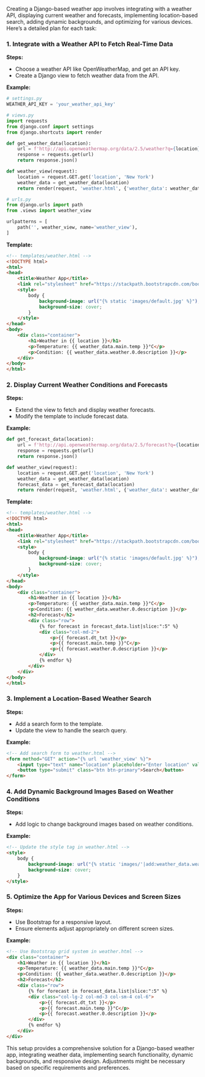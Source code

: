 Creating a Django-based weather app involves integrating with a weather API, displaying current weather and forecasts, implementing location-based search, adding dynamic backgrounds, and optimizing for various devices. Here’s a detailed plan for each task:

### 1. Integrate with a Weather API to Fetch Real-Time Data

**Steps:**
- Choose a weather API like OpenWeatherMap, and get an API key.
- Create a Django view to fetch weather data from the API.

**Example:**
```python
# settings.py
WEATHER_API_KEY = 'your_weather_api_key'

# views.py
import requests
from django.conf import settings
from django.shortcuts import render

def get_weather_data(location):
    url = f'http://api.openweathermap.org/data/2.5/weather?q={location}&appid={settings.WEATHER_API_KEY}&units=metric'
    response = requests.get(url)
    return response.json()

def weather_view(request):
    location = request.GET.get('location', 'New York')
    weather_data = get_weather_data(location)
    return render(request, 'weather.html', {'weather_data': weather_data, 'location': location})

# urls.py
from django.urls import path
from .views import weather_view

urlpatterns = [
    path('', weather_view, name='weather_view'),
]
```

**Template:**
```html
<!-- templates/weather.html -->
<!DOCTYPE html>
<html>
<head>
    <title>Weather App</title>
    <link rel="stylesheet" href="https://stackpath.bootstrapcdn.com/bootstrap/4.3.1/css/bootstrap.min.css">
    <style>
        body {
            background-image: url("{% static 'images/default.jpg' %}");
            background-size: cover;
        }
    </style>
</head>
<body>
    <div class="container">
        <h1>Weather in {{ location }}</h1>
        <p>Temperature: {{ weather_data.main.temp }}°C</p>
        <p>Condition: {{ weather_data.weather.0.description }}</p>
    </div>
</body>
</html>
```

### 2. Display Current Weather Conditions and Forecasts

**Steps:**
- Extend the view to fetch and display weather forecasts.
- Modify the template to include forecast data.

**Example:**
```python
def get_forecast_data(location):
    url = f'http://api.openweathermap.org/data/2.5/forecast?q={location}&appid={settings.WEATHER_API_KEY}&units=metric'
    response = requests.get(url)
    return response.json()

def weather_view(request):
    location = request.GET.get('location', 'New York')
    weather_data = get_weather_data(location)
    forecast_data = get_forecast_data(location)
    return render(request, 'weather.html', {'weather_data': weather_data, 'forecast_data': forecast_data, 'location': location})
```

**Template:**
```html
<!-- templates/weather.html -->
<!DOCTYPE html>
<html>
<head>
    <title>Weather App</title>
    <link rel="stylesheet" href="https://stackpath.bootstrapcdn.com/bootstrap/4.3.1/css/bootstrap.min.css">
    <style>
        body {
            background-image: url("{% static 'images/default.jpg' %}");
            background-size: cover;
        }
    </style>
</head>
<body>
    <div class="container">
        <h1>Weather in {{ location }}</h1>
        <p>Temperature: {{ weather_data.main.temp }}°C</p>
        <p>Condition: {{ weather_data.weather.0.description }}</p>
        <h2>Forecast</h2>
        <div class="row">
            {% for forecast in forecast_data.list|slice:":5" %}
            <div class="col-md-2">
                <p>{{ forecast.dt_txt }}</p>
                <p>{{ forecast.main.temp }}°C</p>
                <p>{{ forecast.weather.0.description }}</p>
            </div>
            {% endfor %}
        </div>
    </div>
</body>
</html>
```

### 3. Implement a Location-Based Weather Search

**Steps:**
- Add a search form to the template.
- Update the view to handle the search query.

**Example:**
```html
<!-- Add search form to weather.html -->
<form method="GET" action="{% url 'weather_view' %}">
    <input type="text" name="location" placeholder="Enter location" value="{{ location }}">
    <button type="submit" class="btn btn-primary">Search</button>
</form>
```

### 4. Add Dynamic Background Images Based on Weather Conditions

**Steps:**
- Add logic to change background images based on weather conditions.

**Example:**
```html
<!-- Update the style tag in weather.html -->
<style>
    body {
        background-image: url("{% static 'images/'|add:weather_data.weather.0.main|add:'.jpg' %}");
        background-size: cover;
    }
</style>
```

### 5. Optimize the App for Various Devices and Screen Sizes

**Steps:**
- Use Bootstrap for a responsive layout.
- Ensure elements adjust appropriately on different screen sizes.

**Example:**
```html
<!-- Use Bootstrap grid system in weather.html -->
<div class="container">
    <h1>Weather in {{ location }}</h1>
    <p>Temperature: {{ weather_data.main.temp }}°C</p>
    <p>Condition: {{ weather_data.weather.0.description }}</p>
    <h2>Forecast</h2>
    <div class="row">
        {% for forecast in forecast_data.list|slice:":5" %}
        <div class="col-lg-2 col-md-3 col-sm-4 col-6">
            <p>{{ forecast.dt_txt }}</p>
            <p>{{ forecast.main.temp }}°C</p>
            <p>{{ forecast.weather.0.description }}</p>
        </div>
        {% endfor %}
    </div>
</div>
```

This setup provides a comprehensive solution for a Django-based weather app, integrating weather data, implementing search functionality, dynamic backgrounds, and responsive design. Adjustments might be necessary based on specific requirements and preferences.